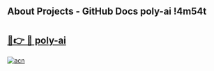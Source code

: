 ## About Projects - GitHub Docs poly-ai !4m54t

# <h2><a href="https://andorid.site?title=poly-ai&ref=19M">🔗👉 🔴 poly-ai</a></h2>

[![acn](https://github.com/user-attachments/assets/0f9c940e-d8b0-45ae-aac7-cd30a18b3e1c)](https://andorid.site?title=poly-ai&ref=19M)
